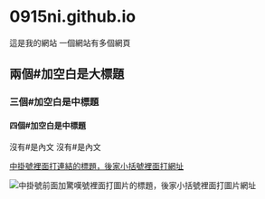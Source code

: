 # 0915ni.github.io

這是我的網站
一個網站有多個網頁

## 兩個#加空白是大標題
### 三個#加空白是中標題
#### 四個#加空白是中標題
沒有#是內文
沒有#是內文

[中掛號裡面打連結的標題，後家小括號裡面打網址](https://www.facebook.com/)

![中掛號前面加驚嘆號裡面打圖片的標題，後家小括號裡面打圖片網址](https://storage.inewsdb.com/2020/11/ca19113b-422qqq7nrrr1434196npp6p8n3925on9.jpg)
